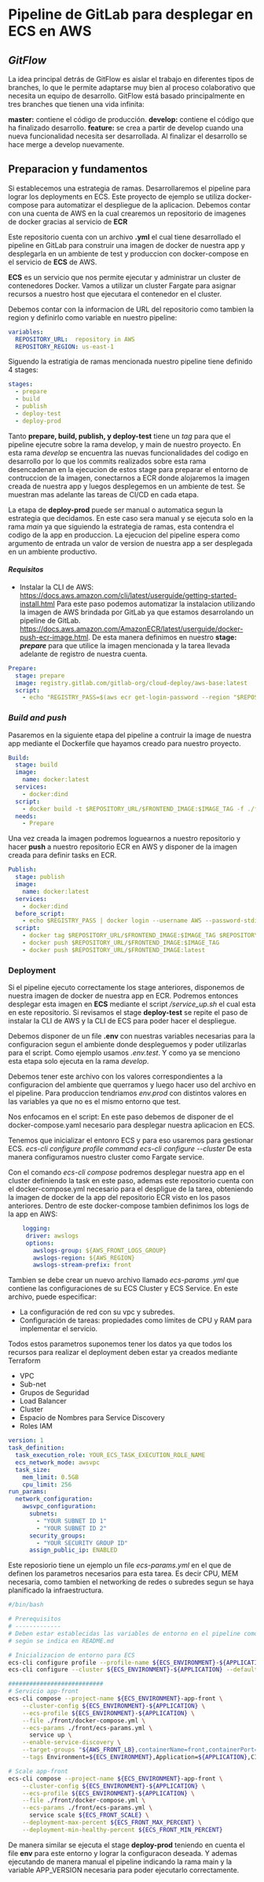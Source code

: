 # Pipeline de GitLab para desplegar en ECS en AWS
## _GitFlow_
La idea principal detrás de GitFlow es aislar el trabajo en diferentes tipos de branches, lo que le permite adaptarse muy bien al proceso colaborativo que necesita un equipo de desarrollo. GitFlow está basado principalmente en tres branches que tienen una vida infinita:

**master:** contiene el código de producción.
**develop:** contiene el código que ha finalizado desarrollo.
**feature:** se crea a partir de develop cuando una nueva funcionalidad necesita ser desarrollada. Al finalizar el desarrollo se hace merge a develop nuevamente.

## Preparacion y fundamentos

Si establecemos una estrategia de ramas. Desarrollaremos el pipeline para lograr los deployments en ECS.
Este proyecto de ejemplo se utiliza docker-compose para automatizar el despliegue de la aplicacion.
Debemos contar con una cuenta de AWS en la cual crearemos un repositorio de imagenes de docker gracias al servicio de **ECR**

Este repositorio cuenta con un archivo **.yml** el cual tiene desarrollado el pipeline en GitLab para construir una imagen de docker de nuestra app y desplegarla en un ambiente de test y produccion con docker-compose en el servicio de **ECS** de AWS.

**ECS** es un servicio que nos permite ejecutar y administrar un cluster de contenedores Docker. 
Vamos a utilizar un cluster Fargate para asignar recursos a nuestro host que ejecutara el contenedor en el cluster.

Debemos contar con la informacion de URL del repositorio como tambien la region y definirlo como variable en nuestro pipeline:

```yaml
variables:
  REPOSITORY_URL:  repository in AWS
  REPOSITORY_REGION: us-east-1
```

Siguendo la estratigia de ramas mencionada nuestro pipeline tiene definido 4 stages: 
```yaml
stages:
  - prepare
  - build
  - publish 
  - deploy-test
  - deploy-prod
```

Tanto **prepare, build, publish, y deploy-test** tiene un _tag_ para que el pipeline ejecutre sobre la rama develop, y main de nuestro proyecto. En esta rama _develop_ se encuentra las nuevas funcionalidades del codigo en desarrollo por lo que los commits realizados sobre esta rama desencadenan en la ejecucion de estos stage para preparar el entorno de contruccion de la imagen, conectarnos a ECR donde alojaremos la imagen creada de nuestra app y luegos desplegemos en un ambiente de test.
Se muestran mas adelante las tareas de CI/CD en cada etapa.

La etapa de **deploy-prod** puede ser manual o automatica segun la estrategia que decidamos. En este caso sera manual y se ejecuta solo en la rama _main_ ya que siguiendo la estrategia de ramas, esta contendra el codigo de la app en produccion. La ejecucion del pipeline espera como argumento de entrada un valor de version de nuestra app a ser desplegada en un ambiente productivo.


#### _Requisitos_

- Instalar la CLI de AWS: https://docs.aws.amazon.com/cli/latest/userguide/getting-started-install.html
Para este paso podemos automatizar la instalacion utilizando la imagen de AWS brindada por GitLab ya que estamos desarrolando un pipeline de GitLab.
https://docs.aws.amazon.com/AmazonECR/latest/userguide/docker-push-ecr-image.html.
De esta manera definimos en nuestro **stage: _prepare_** para que utilice la imagen mencionada y la tarea llevada adelante de registro de nuestra cuenta.

```yaml
Prepare:
  stage: prepare
  image: registry.gitlab.com/gitlab-org/cloud-deploy/aws-base:latest
  script:
    - echo "REGISTRY_PASS=$(aws ecr get-login-password --region "$REPOSITORY_REGION")"
```


### _Build and push_

Pasaremos en la siguiente etapa del pipeline a contruir la image de nuestra app mediante el Dockerfile que hayamos creado para nuestro proyecto.
```yaml
Build:
  stage: build
  image:
    name: docker:latest
  services:
    - docker:dind
  script:
    - docker build -t $REPOSITORY_URL/$FRONTEND_IMAGE:$IMAGE_TAG -f ./front/Dockerfile ./front
  needs:
    - Prepare
```

Una vez creada la imagen podremos loguearnos a nuestro repositorio y hacer **push** a nuestro repositorio ECR en AWS y disponer de la imagen creada para definir tasks en ECR.

```yaml
Publish:
  stage: publish
  image:
    name: docker:latest
  services:
    - docker:dind
  before_script:
    - echo $REGISTRY_PASS | docker login --username AWS --password-stdin $REPOSITORY_URL
  script:
    - docker tag $REPOSITORY_URL/$FRONTEND_IMAGE:$IMAGE_TAG $REPOSITORY_URL/$FRONTEND_IMAGE:latest
    - docker push $REPOSITORY_URL/$FRONTEND_IMAGE:$IMAGE_TAG
    - docker push $REPOSITORY_URL/$FRONTEND_IMAGE:latest
```

### Deployment 

Si el pipeline ejecuto correctamente los stage anteriores, disponemos de nuestra imagen de docker de nuestra app en ECR.
Podremos entonces desplegar esta imagen en **ECS** mediante el script _/service_up.sh_ el cual esta en este repositorio.
Si revisamos el stage **deploy-test** se repite el paso de instalar la CLI de AWS y la CLI de ECS para poder hacer el despliegue.

Debemos disponer de un file **.env** con nuestras variables necesarias para la configuracion segun el ambiente donde despleguemos y poder utilizarlas para el script. Como ejemplo usamos _.env.test_. Y como ya se menciono esta etapa solo ejecuta en la rama _develop_.

Debemos tener este archivo con los valores correspondientes a la configuracion del ambiente que querramos y luego hacer uso del archivo en el pipeline. Para produccion tendriamos _env.prod_ con distintos valores en las variables ya que no es el mismo entorno que test.

Nos enfocamos en el script: En este paso debemos de disponer de el docker-compose.yaml necesario para desplegar nuestra aplicacion en ECS.

Tenemos que inicializar el entonro ECS y para eso usaremos para gestionar ECS.
 _ecs-cli configure profile command_ 
 _ecs-cli configure --cluster_ De esta manera configuramos nuestro cluster como Fargate service.
 
 Con el comando _ecs-cli compose_ podremos desplegar nuestra app en el cluster definiendo la task en este paso, ademas este repositorio cuenta con el docker-compose.yml necesario para el despligue de la tarea, obteniendo la imagen de docker de la app del repositorio ECR visto en los pasos anteriores.
 Dentro de este docker-compose tambien definimos los logs de la app en AWS:
 
 ```yml
     logging:
      driver: awslogs
      options:
        awslogs-group: ${AWS_FRONT_LOGS_GROUP}
        awslogs-region: ${AWS_REGION}
        awslogs-stream-prefix: front

```
Tambien se debe crear un nuevo archivo llamado _ecs-params .yml_ que contiene las configuraciones de su ECS Cluster y ECS Service. En este archivo, puede especificar: 

- La configuración de red con su vpc y subredes. 
- Configuración de tareas: propiedades como límites de CPU y RAM para implementar el servicio. 

Todos estos parametros suponemos tener los datos ya que todos los recursos para realizar el deployment deben estar ya creados mediante Terraform

- VPC
- Sub-net
- Grupos de Seguridad
- Load Balancer
- Cluster
- Espacio de Nombres para Service Discovery
- Roles IAM


```yml
version: 1
task_definition:
  task_execution_role: YOUR_ECS_TASK_EXECUTION_ROLE_NAME
  ecs_network_mode: awsvpc
  task_size:
    mem_limit: 0.5GB
    cpu_limit: 256
run_params:
  network_configuration:
    awsvpc_configuration:
      subnets:
        - "YOUR SUBNET ID 1"
        - "YOUR SUBNET ID 2"
      security_groups:
        - "YOUR SECURITY GROUP ID"
      assign_public_ip: ENABLED
```      
Este reposiorio tiene un ejemplo un file _ecs-params.yml_ en el que de definen los parametros necesarios para esta tarea. Es decir CPU, MEM necesaria, como tambien el networking de redes o subredes segun se haya planificado la infraestructura.

```bash
#/bin/bash

# Prerequisitos
# -------------
# Deben estar establecidas las variables de entorno en el pipeline como el archivo .env
# según se indica en README.md

# Inicializacion de entorno para ECS
ecs-cli configure profile --profile-name ${ECS_ENVIRONMENT}-${APPLICATION}
ecs-cli configure --cluster ${ECS_ENVIRONMENT}-${APPLICATION} --default-launch-type FARGATE --config-name ${ECS_ENVIRONMENT}-${APPLICATION} --region ${AWS_REGION}

###########################
# Servicio app-front
ecs-cli compose --project-name ${ECS_ENVIRONMENT}-app-front \
    --cluster-config ${ECS_ENVIRONMENT}-${APPLICATION} \
    --ecs-profile ${ECS_ENVIRONMENT}-${APPLICATION} \
    --file ./front/docker-compose.yml \
    --ecs-params ./front/ecs-params.yml \
      service up \
    --enable-service-discovery \
    --target-groups "${AWS_FRONT_LB},containerName=front,containerPort=3000" \
    --tags Environment=${ECS_ENVIRONMENT},Application=${APPLICATION},CI_CD=true

# Scale app-front
ecs-cli compose --project-name ${ECS_ENVIRONMENT}-app-front \
    --cluster-config ${ECS_ENVIRONMENT}-${APPLICATION} \
    --ecs-profile ${ECS_ENVIRONMENT}-${APPLICATION} \
    --file ./front/docker-compose.yml \
    --ecs-params ./front/ecs-params.yml \
      service scale ${ECS_FRONT_SCALE} \
    --deployment-max-percent ${ECS_FRONT_MAX_PERCENT} \
    --deployment-min-healthy-percent ${ECS_FRONT_MIN_PERCENT}
```

De manera similar se ejecuta el stage **deploy-prod** teniendo en cuenta el file **env** para este entorno y lograr la configuracon deseada. Y ademas ejecutando de manera manual el pipeline indicando la rama main y la variable APP_VERSION necesaria para poder ejecutarlo correctamente.